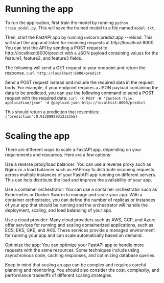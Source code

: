 # Running the app
To run the application, first train the model by running `python train_model.py`. This will save the trained model to a file named `model.txt`.

Then, start the FastAPI app by running uvicorn predict:app --reload. This will start the app and listen for incoming requests at http://localhost:8000. You can test the API by sending a POST request to http://localhost:8000/predict with a JSON payload containing values for the feature1, feature2, and feature3 fields.

The following will send a GET request to your endpoint and return the response.
`curl http://localhost:8000/predict`

Send a POST request instead and include the required data in the request body.
For example, if your endpoint requires a JSON payload containing the data to be predicted, you can use the following command to send a POST request with the required data:
`curl -X POST -H "Content-Type: application/json" -d @payload.json http://localhost:8000/predict`

This should return a prediction that resembles:
`{"prediction":0.9130092931232355}`

# Scaling the app
There are different ways to scale a FastAPI app, depending on your requirements and resources. Here are a few options:

Use a reverse proxy/load balancer: You can use a reverse proxy such as Nginx or a load balancer such as HAProxy to distribute incoming requests across multiple instances of your FastAPI app running on different servers. This can help distribute the load and improve the availability of your app.

Use a container orchestrator: You can use a container orchestrator such as Kubernetes or Docker Swarm to manage and scale your app. With a container orchestrator, you can define the number of replicas or instances of your app that should be running and the orchestrator will handle the deployment, scaling, and load balancing of your app.

Use a cloud provider: Many cloud providers such as AWS, GCP, and Azure offer services for running and scaling containerized applications, such as ECS, EKS, GKE, and AKS. These services provide a managed environment for running your app and can scale automatically based on demand.

Optimize the app: You can optimize your FastAPI app to handle more requests with the same resources. Some techniques include using asynchronous code, caching responses, and optimizing database queries.

Keep in mind that scaling an app can be complex and requires careful planning and monitoring. You should also consider the cost, complexity, and performance tradeoffs of different scaling strategies.
